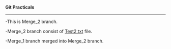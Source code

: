 __Git Practicals__
***

-This is Merge_2 branch.

-Merge_2 branch consist of [Test2.txt]() file.

-Merge_1 branch merged into Merge_2 branch.
